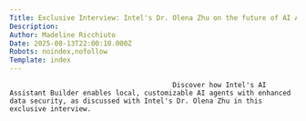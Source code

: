 ```yaml
---
Title: Exclusive Interview: Intel's Dr. Olena Zhu on the future of AI Assistants
Description: 
Author: Madeline Ricchiuto
Date: 2025-08-13T22:00:10.000Z
Robots: noindex,nofollow
Template: index
---
```


                                            Discover how Intel's AI Assistant Builder enables local, customizable AI agents with enhanced data security, as discussed with Intel's Dr. Olena Zhu in this exclusive interview.
                                        